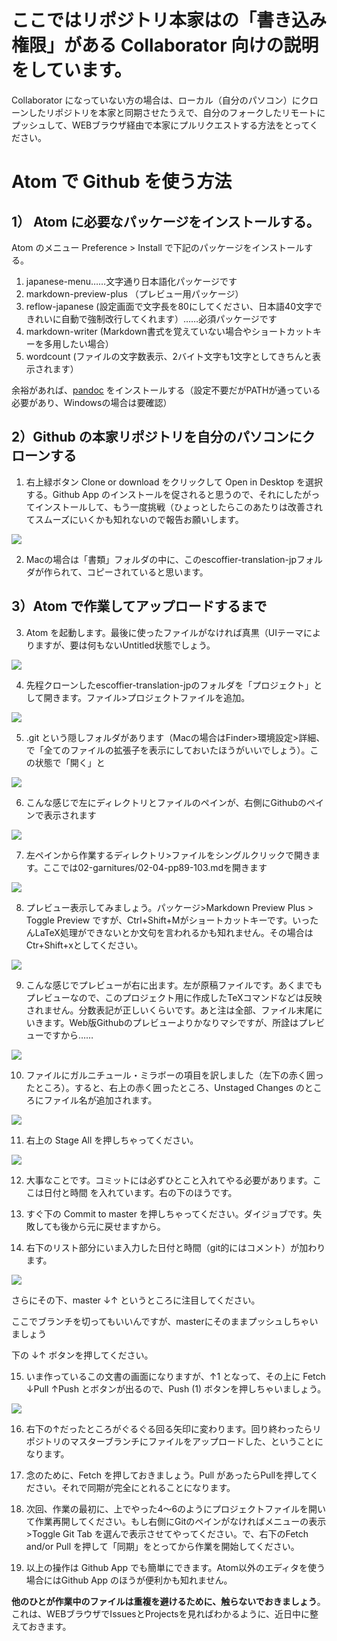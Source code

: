 # ここではリポジトリ本家はの「書き込み権限」がある Collaborator 向けの説明をしています。

Collaborator になっていない方の場合は、ローカル（自分のパソコン）にクローンしたリポジトリを本家と同期させたうえで、自分のフォークしたリモートにプッシュして、WEBブラウザ経由で本家にプルリクエストする方法をとってください。

# Atom で Github を使う方法

## 1） Atom に必要なパッケージをインストールする。

Atom のメニュー Preference > Install で下記のパッケージをインストールする。

1. japanese-menu……文字通り日本語化パッケージです
2. markdown-preview-plus （プレビュー用パッケージ）
3. reflow-japanese (設定画面で文字長を80にしてください、日本語40文字できれいに自動で強制改行してくれます）……必須パッケージです
4. markdown-writer (Markdown書式を覚えていない場合やショートカットキーを多用したい場合）
5. wordcount (ファイルの文字数表示、2バイト文字も1文字としてきちんと表示されます）

余裕があれば、[pandoc](http://pandoc.org/) をインストールする（設定不要だがPATHが通っている必要があり、Windowsの場合は要確認）

## 2）Github の本家リポジトリを自分のパソコンにクローンする



1. 右上緑ボタン Clone or download をクリックして Open in Desktop を選択する。Github App のインストールを促されると思うので、それにしたがってインストールして、もう一度挑戦（ひょっとしたらこのあたりは改善されてスムーズにいくかも知れないので報告お願いします。

![](img/coll-001.png)

2. Macの場合は「書類」フォルダの中に、このescoffier-translation-jpフォルダが作られて、コピーされていると思います。

## 3）Atom で作業してアップロードするまで

3. Atom を起動します。最後に使ったファイルがなければ真黒（UIテーマによりますが、要は何もないUntitled状態でしょう。

![](img/coll-002.png)

4. 先程クローンしたescoffier-translation-jpのフォルダを「プロジェクト」として開きます。ファイル>プロジェクトファイルを追加。

![](img/coll-003.png)

5. .git という隠しフォルダがあります（Macの場合はFinder>環境設定>詳細、で「全てのファイルの拡張子を表示にしておいたほうがいいでしょう）。この状態で「開く」と

![](img/coll-004.png)

6. こんな感じで左にディレクトリとファイルのペインが、右側にGithubのペインで表示されます

![](img/coll-005.png)

7. 左ペインから作業するディレクトリ>ファイルをシングルクリックで開きます。ここでは02-garnitures/02-04-pp89-103.mdを開きます

![](img/coll-006.png)

8. プレビュー表示してみましょう。パッケージ>Markdown Preview Plus > Toggle Preview ですが、Ctrl+Shift+Mがショートカットキーです。いったんLaTeX処理ができないとか文句を言われるかも知れません。その場合はCtr+Shift+xとしてください。

![](img/coll-007.png)

9. こんな感じでプレビューが右に出ます。左が原稿ファイルです。あくまでもプレビューなので、このプロジェクト用に作成したTeXコマンドなどは反映されません。分数表記が正しいくらいです。あと注は全部、ファイル末尾にいきます。Web版Githubのプレビューよりかなりマシですが、所詮はプレビューですから……

![](img/coll-008.png)

10. ファイルにガルニチュール・ミラボーの項目を訳しました（左下の赤く囲ったところ）。すると、右上の赤く囲ったところ、Unstaged Changes のところにファイル名が追加されます。

![](img/coll-009.png)

11. 右上の Stage All を押しちゃってください。

![](img/coll-010.png)

12. 大事なことです。コミットには必ずひとこと入れてやる必要があります。ここは日付と時間
を入れています。右の下のほうです。

13. すぐ下の Commit to master を押しちゃってください。ダイジョブです。失敗しても後から元に戻せますから。

14. 右下のリスト部分にいま入力した日付と時間（git的にはコメント）が加わります。

![](img/coll-011.png)

さらにその下、master ↓↑ というところに注目してください。

ここでブランチを切ってもいいんですが、masterにそのままプッシュしちゃいましょう

下の ↓↑ ボタンを押してください。

15. いま作っているこの文書の画面になりますが、↑1 となって、その上に Fetch ↓Pull ↑Push とボタンが出るので、Push (1) ボタンを押しちゃいましょう。

![](img/coll-012.png)

16. 右下の↑だったところがぐるぐる回る矢印に変わります。回り終わったらリポジトリのマスターブランチにファイルをアップロードした、ということになります。

17. 念のために、Fetch を押しておきましょう。Pull があったらPullを押してください。それで同期が完全にとれることになります。

18. 次回、作業の最初に、上でやった4〜6のようにプロジェクトファイルを開いて作業再開してください。もし右側にGitのペインがなければメニューの表示>Toggle Git Tab を選んで表示させてやってください。で、右下のFetch and/or Pull を押して「同期」をとってから作業を開始してください。

19. 以上の操作は Github App でも簡単にできます。Atom以外のエディタを使う場合にはGithub App のほうが便利かも知れません。

**他のひとが作業中のファイルは重複を避けるために、触らないでおきましょう**。これは、WEBブラウザでIssuesとProjectsを見ればわかるように、近日中に整えておきます。